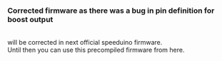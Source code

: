 ### Corrected firmware as there was a bug in pin definition for boost output<br/>
<br/>
will be corrected in next official speeduino firmware.<br/>
Until then you can use this precompiled firmware from here.<br/>
